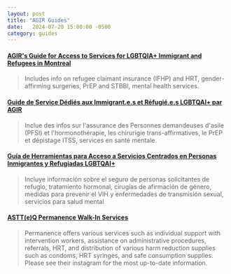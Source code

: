 ```yaml
---
layout: post
title: "AGIR Guides"
date:   2024-07-20 15:00:00 -0500
category: guides
---
```


#### [AGIR's Guide for Access to Services for LGBTQIA+ Immigrant and Refugees in Montreal](https://drive.google.com/file/d/1jOHrTOdu7l5M2KFtk4YKeyNeSJXosjgt/view)
>  Includes info on refugee claimant insurance (IFHP) and HRT, gender-affirming surgeries, PrEP and STBBI, mental health services.

#### [Guide de Service Dédiés aux Immigrant.e.s et Réfugié.e.s LGBTQAI+ par AGIR](https://drive.google.com/file/d/1qm75GgyxQaxoenM5JPl3vd4fesNF9NqP/view)

> Inclue des infos sur l'assurance des Personnes demandeuses d'asile (PFSI) et l'hormonothérapie, les chirurigie trans-affirmatives, le PrEP et dépistage ITSS, services en santé mentale.

#### [Guía de Herramientas para Acceso a Servicios Centrados en Personas Inmigrantes y Refugiadas LGBTQAI+](https://drive.google.com/file/d/1hjvv9FgOHieabp-mzogKqG1oqHu58EL7/view)
> Incluye información sobre el seguro de personas solicitantes de refugio, tratamiento hormonal, cirugías de afirmación de género, medidas para prevenir el VIH y enfermedades de transmisión sexual, servicios para salud mental

#### [ASTT(e)Q Permanence Walk-In Services](https://www.instagram.com/p/C9A2RnUO3yV)
> Permanence offers various services such as individual support with intervention workers, assistance on administrative procedures, referrals, HRT, and distribution of various harm reduction supplies such as condoms, HRT syringes, and safe consumption supplies. Please see their instagram for the most up-to-date information.